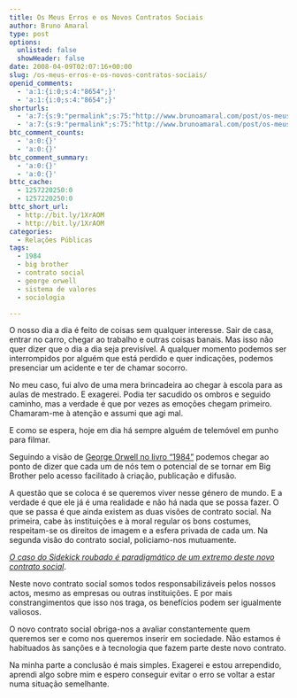 ```yaml
---
title: Os Meus Erros e os Novos Contratos Sociais
author: Bruno Amaral
type: post
options:
  unlisted: false
  showHeader: false
date: 2008-04-09T02:07:16+00:00
slug: /os-meus-erros-e-os-novos-contratos-sociais/
openid_comments:
  - 'a:1:{i:0;s:4:"8654";}'
  - 'a:1:{i:0;s:4:"8654";}'
shorturls:
  - 'a:7:{s:9:"permalink";s:75:"http://www.brunoamaral.com/post/os-meus-erros-e-os-novos-contratos-sociais/";s:7:"tinyurl";s:25:"http://tinyurl.com/66nbb4";s:4:"isgd";s:17:"http://is.gd/pJTV";s:5:"bitly";s:19:"http://bit.ly/jVYTf";s:5:"snipr";s:22:"http://snipr.com/evvc9";s:5:"snurl";s:22:"http://snurl.com/evvc9";s:7:"snipurl";s:24:"http://snipurl.com/evvc9";}'
  - 'a:7:{s:9:"permalink";s:75:"http://www.brunoamaral.com/post/os-meus-erros-e-os-novos-contratos-sociais/";s:7:"tinyurl";s:25:"http://tinyurl.com/66nbb4";s:4:"isgd";s:17:"http://is.gd/pJTV";s:5:"bitly";s:19:"http://bit.ly/jVYTf";s:5:"snipr";s:22:"http://snipr.com/evvc9";s:5:"snurl";s:22:"http://snurl.com/evvc9";s:7:"snipurl";s:24:"http://snipurl.com/evvc9";}'
btc_comment_counts:
  - 'a:0:{}'
  - 'a:0:{}'
btc_comment_summary:
  - 'a:0:{}'
  - 'a:0:{}'
bttc_cache:
  - 1257220250:0
  - 1257220250:0
bttc_short_url:
  - http://bit.ly/1XrAOM
  - http://bit.ly/1XrAOM
categories:
  - Relações Públicas
tags:
  - 1984
  - big brother
  - contrato social
  - george orwell
  - sistema de valores
  - sociologia

---
```

O nosso dia a dia é feito de coisas sem qualquer interesse. Sair de casa, entrar no carro, chegar ao trabalho e outras coisas banais. Mas isso não quer dizer que o dia a dia seja previsível. A qualquer momento podemos ser interrompidos por alguém que está perdido e quer indicações, podemos presenciar um acidente e ter de chamar socorro.

No meu caso, fui alvo de uma mera brincadeira ao chegar à escola para as aulas de mestrado. E exagerei. Podia ter sacudido os ombros e seguido caminho, mas a verdade é que por vezes as emoções chegam primeiro. Chamaram-me à atenção e assumi que agi mal.

E como se espera, hoje em dia há sempre alguém de telemóvel em punho para filmar.

Seguindo a visão de [George Orwell no livro &#8220;1984&#8221;][1] podemos chegar ao ponto de dizer que cada um de nós tem o potencial de se tornar em Big Brother pelo acesso facilitado à criação, publicação e difusão.

A questão que se coloca é se queremos viver nesse género de mundo. E a verdade é que ele já é uma realidade e não há nada que se possa fazer. O que se passa é que ainda existem as duas visões de contrato social. Na primeira, cabe às instituições e à moral regular os bons costumes, respeitam-se os direitos de imagem e a esfera privada de cada um. Na segunda visão do contrato social, policiamo-nos mutuamente.

_[O caso do Sidekick roubado é paradigmático de um extremo deste novo contrato social][2]_.

Neste novo contrato social somos todos responsabilizáveis pelos nossos actos, mesmo as empresas ou outras instituições. E por mais constrangimentos que isso nos traga, os benefícios podem ser igualmente valiosos.

O novo contrato social obriga-nos a avaliar constantemente quem queremos ser e como nos queremos inserir em sociedade. Não estamos é habituados às sanções e à tecnologia que fazem parte deste novo contrato.

Na minha parte a conclusão é mais simples. Exagerei e estou arrependido, aprendi algo sobre mim e espero conseguir evitar o erro se voltar a estar numa situação semelhante.

 [1]: http://pt.wikipedia.org/wiki/1984_(livro)
 [2]: http://www.evanwashere.com/StolenSidekick/